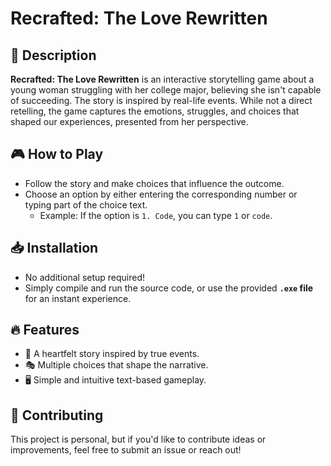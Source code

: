 # Recrafted: The Love Rewritten

## 📝 Description  
**Recrafted: The Love Rewritten** is an interactive storytelling game about a young woman struggling with her college major, believing she isn't capable of succeeding. The story is inspired by real-life events. While not a direct retelling, the game captures the emotions, struggles, and choices that shaped our experiences, presented from her perspective.  

## 🎮 How to Play  
- Follow the story and make choices that influence the outcome.  
- Choose an option by either entering the corresponding number or typing part of the choice text.  
  - Example: If the option is `1. Code`, you can type `1` or `code`.  

## 📥 Installation  
- No additional setup required!  
- Simply compile and run the source code, or use the provided **`.exe` file** for an instant experience.  

## 🔥 Features  
- 💖 A heartfelt story inspired by true events.  
- 🎭 Multiple choices that shape the narrative.  
- 🖥️ Simple and intuitive text-based gameplay.  

## 🤝 Contributing  
This project is personal, but if you'd like to contribute ideas or improvements, feel free to submit an issue or reach out! 
